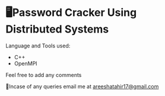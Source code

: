 # 🖥️Password Cracker Using Distributed Systems
Language and Tools used:
 - C++
 - OpenMPI
 
Feel free to add any comments

📧Incase of any queries email me at areeshatahir17@gmail.com
